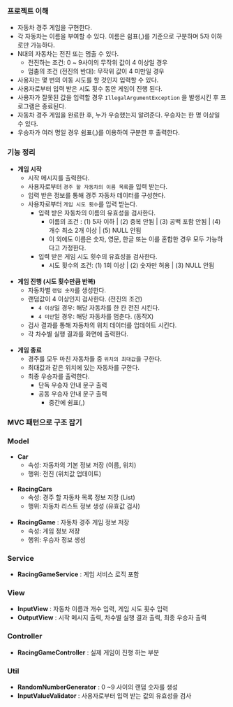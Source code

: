 ### 프로젝트 이해

- 자동차 경주 게임을 구현한다.
- 각 자동차는 이름을 부여할 수 있다. 이름은 쉼표(,)를 기준으로 구분하며 5자 이하로만 가능하다.
- N대의 자동차는 전진 또는 멈출 수 있다.
    - 전진하는 조건: 0 ~ 9사이의 무작위 값이 4 이상일 경우
    - 멈춤의 조건 (전진의 반대): 무작위 값이 4 미만일 경우
- 사용자는 몇 번의 이동 시도를 할 것인지 입력할 수 있다.
- 사용자로부터 입력 받은 시도 횟수 동안 게임이 진행 된다.
- 사용자가 잘못된 값을 입력할 경우 `IllegalArgumentException` 을 발생시킨 후 프로그램은 종료된다.
- 자동차 경주 게임을 완료한 후, 누가 우승했는지 알려준다. 우승자는 한 명 이상일 수 있다.
- 우승자가 여러 명일 경우 쉼표(,)를 이용하여 구분한 후 출력한다.

### 기능 정리

- **게임 시작**
    - 시작 메시지를 출력한다.
    - 사용자로부터 `경주 할 자동차의 이름 목록`을 입력 받는다.
    - 입력 받은 정보를 통해 경주 자동차 데이터를 구성한다.
    - 사용자로부터 `게임 시도 횟수`를 입력 받는다.
        - 입력 받은 자동차의 이름의 유효성을 검사한다.
            - 이름의 조건 : (1) 5자 이하 | (2) 중복 안됨 | (3) 공백 포함 안됨 | (4) 개수 최소 2개 이상 | (5) NULL 안됨
            - 이 외에도 이름은 숫자, 영문, 한글 또는 이를 혼합한 경우 모두 가능하다고 가정한다.
        - 입력 받은 게임 시도 횟수의 유효성을 검사한다.
            - 시도 횟수의 조건: (1) 1회 이상 | (2) 숫자만 허용 | (3) NULL 안됨
              <br></br>
- **게임 진행 (시도 횟수만큼 반복)**
    - 자동차별 `랜덤 숫자`를 생성한다.
    - 랜덤값이 4 이상인지 검사한다. (전진의 조건)
        - `4 이상`일 경우: 해당 자동차를 한 칸 전진 시킨다.
        - `4 미만`일 경우: 해당 자동차를 멈춘다. (동작X)
    - 검사 결과를 통해 자동차의 위치 데이터를 업데이트 시킨다.
    - 각 차수별 실행 결과를 화면에 출력한다.
      <br></br>
- **게임 종료**
    - 경주를 모두 마친 자동차들 중 `위치의 최대값`을 구한다.
    - 최대값과 같은 위치에 있는 자동차를 구한다.
    - 최종 우승자를 출력한다.
        - 단독 우승자 안내 문구 출력
        - 공동 우승자 안내 문구 출력
            - 중간에 쉼표(,)

### MVC 패턴으로 구조 잡기

### Model

- **Car**
    - 속성: 자동차의 기본 정보 저장 (이름, 위치)
    - 행위: 전진 (위치값 업데이트)
<br></br>
- **RacingCars**
    - 속성: 경주 할 자동차 목록 정보 저장 (List<Car>)
    - 행위: 자동차 리스트 정보 생성 (유효값 검사)
      <br></br>
- **RacingGame** : 자동차 경주 게임 정보 저장
    - 속성: 게임 정보 저장
    - 행위: 우승자 정보 생성

### Service

- **RacingGameService** : 게임 서비스 로직 포함

### View

- **InputView** : 자동차 이름과 개수 입력, 게임 시도 횟수 입력
- **OutputView** : 시작 메시지 출력, 차수별 실행 결과 출력, 최종 우승자 출력

### Controller

- **RacingGameController** : 실제 게임이 진행 하는 부분

### Util

- **RandomNumberGenerator** : 0 ~9 사이의 랜덤 숫자를 생성
- **InputValueValidator** : 사용자로부터 입력 받는 값의 유효성을 검사